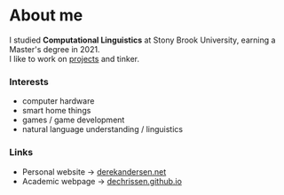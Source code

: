 # About me

I studied **Computational Linguistics** at Stony Brook University, earning a Master's degree in 2021.  
I like to work on [projects](https://derekandersen.net/projects) and tinker.

### Interests

- computer hardware
- smart home things
- games / game development
- natural language understanding / linguistics

### Links

- Personal website → [derekandersen.net](https://derekandersen.net/)  
- Academic webpage → [dechrissen.github.io](https://dechrissen.github.io/)
